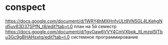 # conspect
https://docs.google.com/document/d/1WRY4hMXHnfvULt9VN5GL4LKehgNd5uv83D37SPfN_t8/edit?tab=t.0 план на 5й семестр
https://docs.google.com/document/d/1gvOaw6VVY4CmVXbpk_ItLmzpl5lTbu3Gc9gBHAHsxtg/edit?tab=t.0 системное программирование
